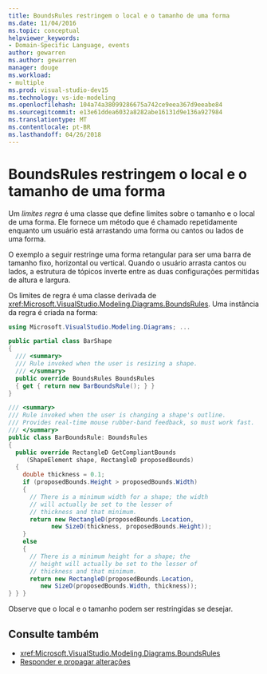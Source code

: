 ```yaml
---
title: BoundsRules restringem o local e o tamanho de uma forma
ms.date: 11/04/2016
ms.topic: conceptual
helpviewer_keywords:
- Domain-Specific Language, events
author: gewarren
ms.author: gewarren
manager: douge
ms.workload:
- multiple
ms.prod: visual-studio-dev15
ms.technology: vs-ide-modeling
ms.openlocfilehash: 104a74a38099286675a742ce9eea367d9eeabe84
ms.sourcegitcommit: e13e61ddea6032a8282abe16131d9e136a927984
ms.translationtype: MT
ms.contentlocale: pt-BR
ms.lasthandoff: 04/26/2018
---
```

# <a name="boundsrules-constrain-shape-location-and-size"></a>BoundsRules restringem o local e o tamanho de uma forma

Um *limites regra* é uma classe que define limites sobre o tamanho e o local de uma forma. Ele fornece um método que é chamado repetidamente enquanto um usuário está arrastando uma forma ou cantos ou lados de uma forma.

O exemplo a seguir restringe uma forma retangular para ser uma barra de tamanho fixo, horizontal ou vertical. Quando o usuário arrasta cantos ou lados, a estrutura de tópicos inverte entre as duas configurações permitidas de altura e largura.

Os limites de regra é uma classe derivada de <xref:Microsoft.VisualStudio.Modeling.Diagrams.BoundsRules>. Uma instância da regra é criada na forma:

```csharp
using Microsoft.VisualStudio.Modeling.Diagrams; ...

public partial class BarShape
{
  /// <summary>
  /// Rule invoked when the user is resizing a shape.
  /// </summary>
  public override BoundsRules BoundsRules
  { get { return new BarBoundsRule(); } }
}

/// <summary>
/// Rule invoked when the user is changing a shape's outline.
/// Provides real-time mouse rubber-band feedback, so must work fast.
/// </summary>
public class BarBoundsRule: BoundsRules
{
  public override RectangleD GetCompliantBounds
     (ShapeElement shape, RectangleD proposedBounds)
  {
    double thickness = 0.1;
    if (proposedBounds.Height > proposedBounds.Width)
    {
      // There is a minimum width for a shape; the width
      // will actually be set to the lesser of
      // thickness and that minimum.
      return new RectangleD(proposedBounds.Location,
            new SizeD(thickness, proposedBounds.Height));
    }
    else
    {
      // There is a minimum height for a shape; the
      // height will actually be set to the lesser of
      // thickness and that minimum.
      return new RectangleD(proposedBounds.Location,
         new SizeD(proposedBounds.Width, thickness));
} } }
```

Observe que o local e o tamanho podem ser restringidas se desejar.

## <a name="see-also"></a>Consulte também

- <xref:Microsoft.VisualStudio.Modeling.Diagrams.BoundsRules>
- [Responder e propagar alterações](../modeling/responding-to-and-propagating-changes.md)